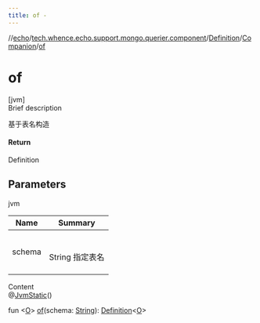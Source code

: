```yaml
---
title: of -
---
```

//[echo](../../../index.md)/[tech.whence.echo.support.mongo.querier.component](../../index.md)/[Definition](../index.md)/[Companion](index.md)/[of](of.md)



# of  
[jvm]  
Brief description  


基于表名构造



#### Return  


Definition



## Parameters  
  
jvm  
  
|  Name|  Summary| 
|---|---|
| schema| <br><br>String 指定表名<br><br>
  
  
Content  
@[JvmStatic](https://kotlinlang.org/api/latest/jvm/stdlib/kotlin.jvm/-jvm-static/index.html)()  
  
fun <[O](of.md)> [of](of.md)(schema: [String](https://kotlinlang.org/api/latest/jvm/stdlib/kotlin/-string/index.html)): [Definition](../index.md)<[O](of.md)>  




